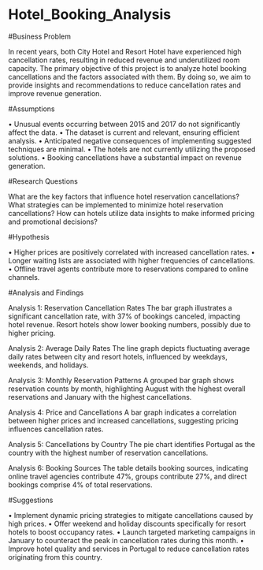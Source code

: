 # Hotel_Booking_Analysis

#Business Problem

In recent years, both City Hotel and Resort Hotel have experienced high cancellation rates, resulting in reduced revenue and underutilized room capacity. The primary objective of this project is to analyze hotel booking cancellations and the factors associated with them. By doing so, we aim to provide insights and recommendations to reduce cancellation rates and improve revenue generation.

#Assumptions

•	Unusual events occurring between 2015 and 2017 do not significantly affect the data.
•	The dataset is current and relevant, ensuring efficient analysis.
•	Anticipated negative consequences of implementing suggested techniques are minimal.
•	The hotels are not currently utilizing the proposed solutions.
•	Booking cancellations have a substantial impact on revenue generation.

#Research Questions

What are the key factors that influence hotel reservation cancellations?
What strategies can be implemented to minimize hotel reservation cancellations?
How can hotels utilize data insights to make informed pricing and promotional decisions?

#Hypothesis

•  Higher prices are positively correlated with increased cancellation rates.
•  Longer waiting lists are associated with higher frequencies of cancellations.
•  Offline travel agents contribute more to reservations compared to online channels.

#Analysis and Findings

Analysis 1: Reservation Cancellation Rates
The bar graph illustrates a significant cancellation rate, with 37% of bookings canceled, impacting hotel revenue. Resort hotels show lower booking numbers, possibly due to higher pricing.

Analysis 2: Average Daily Rates
The line graph depicts fluctuating average daily rates between city and resort hotels, influenced by weekdays, weekends, and holidays.

Analysis 3: Monthly Reservation Patterns
A grouped bar graph shows reservation counts by month, highlighting August with the highest overall reservations and January with the highest cancellations.

Analysis 4: Price and Cancellations
A bar graph indicates a correlation between higher prices and increased cancellations, suggesting pricing influences cancellation rates.

Analysis 5: Cancellations by Country
The pie chart identifies Portugal as the country with the highest number of reservation cancellations.

Analysis 6: Booking Sources
The table details booking sources, indicating online travel agencies contribute 47%, groups contribute 27%, and direct bookings comprise 4% of total reservations.

#Suggestions

•  Implement dynamic pricing strategies to mitigate cancellations caused by high prices.
•  Offer weekend and holiday discounts specifically for resort hotels to boost occupancy rates.
•  Launch targeted marketing campaigns in January to counteract the peak in cancellation rates during this month.
•  Improve hotel quality and services in Portugal to reduce cancellation rates originating from this country.












